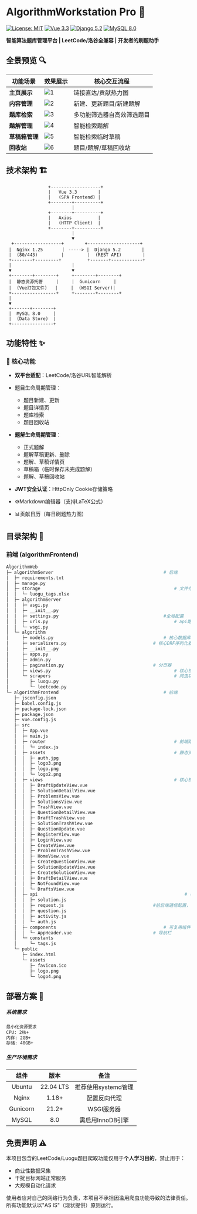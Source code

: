 # AlgorithmWorkstation Pro 🚀

[![License: MIT](https://img.shields.io/badge/License-MIT-blue.svg)](https://opensource.org/licenses/MIT)
[![Vue 3.3](https://img.shields.io/badge/Vue-3.3-%2341b883)](https://vuejs.org/)
[![Django 5.2](https://img.shields.io/badge/Django-5.2-%23092E20)](https://www.djangoproject.com/)
[![MySQL 8.0](https://img.shields.io/badge/MySQL-8.0-%234479A1)](https://www.mysql.com/)



**智能算法题库管理平台 | LeetCode/洛谷全兼容 | 开发者的刷题助手**

## 全景预览 🔍
| 功能场景       | 效果展示                                                    | 核心交互流程               |
| -------------- | ----------------------------------------------------------- | -------------------------- |
| **主页展示**   | ![1](./image/1.png)                                         | 链接直达/贡献热力图        |
| **内容管理**   | ![2](./image/2.png)                                         | 新建、更新题目/新建题解    |
| **题库检索**   | ![3](./image/3.png)                                         | 多功能筛选器自高效筛选题目 |
| **题解管理**   | ![4](/Users/hsd/File/Code/Project/AlgorithmWeb/image/4.png) | 智能检索题解               |
| **草稿箱管理** | ![5](./image/5.png)                                         | 智能检索临时草稿           |
| **回收站**     | ![6](./image/6.png)                                         | 题目/题解/草稿回收站       |

## 技术架构 🏗
                    +-------------------+
                    |   Vue 3.3        |
                    |   (SPA Frontend) |
                    +--------+----------+
                             |
                    +--------+----------+
                    |   Axios          |
                    |   (HTTP Client)  |
                    +--------+----------+
                             |
                             ▼
      +------------------+        +--------------------+   
     |  Nginx 1.25       ｜ -----> |  Django 5.2        |
     |  (80/443)         |         |  (REST API)        |
     +--------+---------+          +-------+------------+
     |                       |
     ▼                       ▼
     +--------+--------+     +--------+--------+
     |  静态资源托管     |     |  Gunicorn     |
     |  (Vue打包文件)   |     |  (WSGI Server)|
     +-----------------+     +--------+--------+
     |
     ▼
     +-------+--------+
     |  MySQL 8.0     |
     |  (Data Store)  |
     +----------------+

## 功能特性 ✨
### 🚩 核心功能
- **双平台适配**：LeetCode/洛谷URL智能解析
- 题目生命周期管理：
  - 题目新建、更新
  - 题目详情页
  - 题库检索
  - 题目回收站

- **题解生命周期管理**：
  - 正式题解
  - 题解草稿更新、删除
  - 题解、草稿详情页
  - 草稿箱（临时保存未完成题解）
  - 题解、草稿回收站
- **JWT安全认证**：HttpOnly Cookie存储策略
- ⚙️Markdown编辑器（支持LaTeX公式）
- 📊贡献日历（每日刷题热力图）

## 目录架构 📂
### 前端 (algorithmFrontend)
```bash
AlgorithmWeb
├─ algorithmServer											# 后端
│  ├─ requirements.txt									
│  ├─ manage.py
│  ├─ storage 													# 文件存储
│  │  └─ luogu_tags.xlsx
│  ├─ algorithmServer
│  │  ├─ asgi.py
│  │  ├─ __init__.py
│  │  ├─ settings.py										#全局配置
│  │  ├─ urls.py												# api路由
│  │  └─ wsgi.py 
│  └─ algorithm
│     ├─ models.py 											# 核心数据库模型
│     ├─ serializers.py 								# 核心DRF序列化器
│     ├─ __init__.py
│     ├─ apps.py
│     ├─ admin.py
│     ├─ pagination.py									# 分页器
│     ├─ views.py												# 核心视图类
│     └─ scrapers												# 爬虫功能
│        ├─ luogu.py
│        └─ leetcode.py
└─ algorithmFrontend										# 前端
   ├─ jsconfig.json
   ├─ babel.config.js
   ├─ package-lock.json
   ├─ package.json
   ├─ vue.config.js
   ├─ src																# 核心文件
   │  ├─ App.vue												
   │  ├─ main.js	
   │  ├─ router													# 前端路由
   │  │  └─ index.js
   │  ├─ assets													# 静态资源
   │  │  ├─ auth.jpg
   │  │  ├─ logo3.png
   │  │  ├─ logo.png
   │  │  └─ logo2.png
   │  ├─ views													# 核心视图
   │  │  ├─ DraftUpdateView.vue
   │  │  ├─ SolutionDetailView.vue
   │  │  ├─ ProblemsView.vue
   │  │  ├─ SolutionsView.vue
   │  │  ├─ TrashView.vue
   │  │  ├─ QuestionDetailView.vue
   │  │  ├─ DraftTrashView.vue
   │  │  ├─ SolutionTrashView.vue
   │  │  ├─ QuestionUpdate.vue
   │  │  ├─ RegisterView.vue
   │  │  ├─ LoginView.vue
   │  │  ├─ CreateView.vue
   │  │  ├─ ProblemTrashView.vue
   │  │  ├─ HomeView.vue
   │  │  ├─ CreateQuestionView.vue
   │  │  ├─ SolutionUpdateView.vue
   │  │  ├─ CreateSolutionView.vue
   │  │  ├─ DraftDetailView.vue
   │  │  ├─ NotFoundView.vue
   │  │  └─ DraftsView.vue
   │  ├─ api														# 核心接口
   │  │  ├─ solution.js			
   │  │  ├─ request.js									#前后端通信配置，请求、响应拦截器
   │  │  ├─ question.js
   │  │  ├─ activity.js
   │  │  └─ auth.js
   │  ├─ components											# 可复用组件
   │  │  └─ AppHeader.vue								# 导航栏
   │  └─ constants
   │     └─ tags.js
   └─ public
      ├─ index.html
      └─ assets
         ├─ favicon.ico
         ├─ logo.png
         └─ logo4.png

```



## 部署方案 🚢

##### 系统需求

```bash
最小化资源要求
CPU: 2核+ 
内存: 2GB+ 
存储: 40GB+ 
```

##### 生产环境需求

|   组件   |   版本    |        备注         |
| :------: | :-------: | :-----------------: |
|  Ubuntu  | 22.04 LTS | 推荐使用systemd管理 |
|  Nginx   |   1.18+   |    配置反向代理     |
| Gunicorn |   21.2+   |     WSGI服务器      |
|  MySQL   |    8.0    |  需启用InnoDB引擎   |

## 免责声明 ⚠️

本项目包含的LeetCode/Luogu题目爬取功能仅用于**个人学习目的**，禁止用于：

- 商业性数据采集
- 干扰目标网站正常服务
- 大规模自动化请求

使用者应对自己的网络行为负责，本项目不承担因滥用爬虫功能导致的法律责任。所有功能默认以"AS IS"（现状提供）原则运行。

